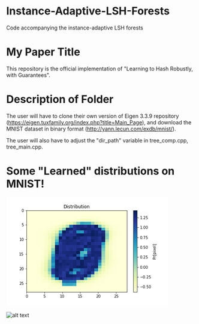 # Instance-Adaptive-LSH-Forests

Code accompanying the instance-adaptive LSH forests

# My Paper Title

This repository is the official implementation of "Learning to Hash Robustly, with Guarantees".

# Description of Folder

The user will have to clone their own version of Eigen 3.3.9 repository (https://eigen.tuxfamily.org/index.php?title=Main_Page), and download the MNIST dataset in binary format (http://yann.lecun.com/exdb/mnist/). 

The user will also have to adjust the "dir_path" variable in tree_comp.cpp, tree_main.cpp.


# Some "Learned" distributions on MNIST!

![alt text](https://github.com/dmbeaglehole/Instance-Adaptive-LSH-Forests/blob/main/pi_c4.png)

![alt text](https://github.com/dmbeaglehole/Instance-Adaptive-LSH-Forests/blob/main/pi_c1.png)
